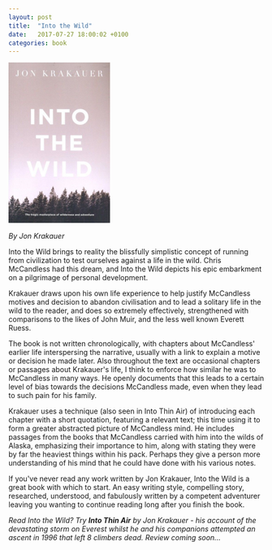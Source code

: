 ```yaml
---
layout: post
title:  "Into the Wild"
date:   2017-07-27 18:00:02 +0100
categories: book
---
```

<img class='left-align' src='/images/books/into_the_wild.jpg' width='200' />

*By Jon Krakauer*

Into the Wild brings to reality the blissfully simplistic concept of running
from civilization to test ourselves against a life in the wild. Chris McCandless
had this dream, and Into the Wild depicts his epic embarkment on a pilgrimage
of personal development.

Krakauer draws upon his own life experience to help justify McCandless motives
and decision to abandon civilisation and to lead a solitary life in the wild
to the reader, and does so extremely effectively, strengthened with comparisons 
to the likes of John Muir, and the less well known Everett Ruess.

The book is not written chronologically, with chapters about McCandless' earlier
life interspersing the narrative, usually with a link to explain a motive or 
decision he made later. Also throughout the text are occasional chapters or passages
about Krakauer's life, I think to enforce how similar he was to McCandless in many
ways. He openly documents that this leads to a certain level of bias towards the
decisions McCandless made, even when they lead to such pain for his family.

Krakauer uses a technique (also seen in Into Thin Air) of introducing 
each chapter with a short quotation, featuring a relevant text; this 
time using it to form a greater abstracted picture of McCandless mind. He includes
passages from the books that McCandless carried with him into the wilds of
Alaska, emphasizing their importance to him, along with stating they were by far
the heaviest things within his pack. Perhaps they give a person more understanding
of his mind that he could have done with his various notes.

If you've never read any work written by Jon Krakauer, Into the Wild is a
great book with which to start. An easy writing style, compelling story, researched, 
understood, and fabulously written by a competent adventurer leaving you
wanting to continue reading long after you finish the book.


*Read Into the Wild? Try **Into Thin Air** by Jon Krakauer - his account of the
devastating storm on Everest whilst he and his companions attempted an
ascent in 1996 that left 8 climbers dead. Review coming soon...*



